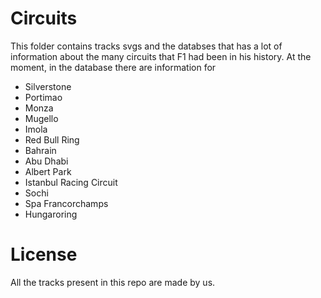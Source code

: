 # Circuits
This folder contains tracks svgs and the databses that has a lot of information
about the many circuits that F1 had been in his history.
At the moment, in the database there are information for 

  - Silverstone
  - Portimao
  - Monza
  - Mugello
  - Imola 
  - Red Bull Ring
  - Bahrain
  - Abu Dhabi
  - Albert Park
  - Istanbul Racing Circuit
  - Sochi
  - Spa Francorchamps
  - Hungaroring

# License
All the tracks present in this repo are made by us.
